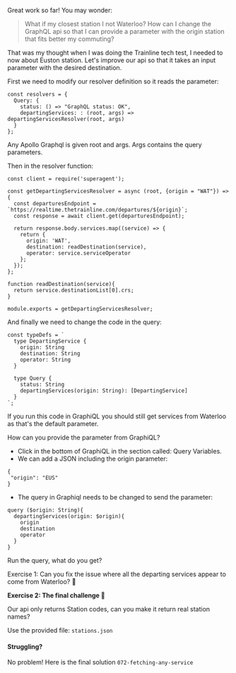 Great work so far!
You may wonder: 

> What if my closest station I not Waterloo? How can I change the GraphQL api so that I can provide a parameter with the origin station that fits better my commuting?

That was my thought when I was doing the Trainline tech test, I needed to now about Euston station.
Let's improve our api so that it takes an input parameter with the desired destination.

First we need to modify our resolver definition so it reads the parameter:

```
const resolvers = {
  Query: {
    status: () => "GraphQL status: OK",
    departingServices: : (root, args) => departingServicesResolver(root, args)
  }
};
```

Any Apollo Graphql is given root and args. Args contains the query parameters.

Then in the resolver function:
```
const client = require('superagent');

const getDepartingServicesResolver = async (root, {origin = "WAT"}) => {
  const departuresEndpoint = `https://realtime.thetrainline.com/departures/${origin}`;
  const response = await client.get(departuresEndpoint);
  
  return response.body.services.map((service) => {
    return {
      origin: 'WAT',
      destination: readDestination(service),
      operator: service.serviceOperator
    };
  });
};

function readDestination(service){
  return service.destinationList[0].crs;
}

module.exports = getDepartingServicesResolver;
```

And finally we need to change the code in the query:
```
const typeDefs = `
  type DepartingService {
    origin: String
    destination: String
    operator: String
  }
  
  type Query {
    status: String
    departingServices(origin: String): [DepartingService]
  }
`;
```
If you run this code in GraphiQL you should still get services from Waterloo as that's the default parameter.

How can you provide the parameter from GraphiQL?
- Click in the bottom of GraphiQL in the section called: Query Variables.
- We can add a JSON including the origin parameter:
```
{
 "origin": "EUS"
}
```
- The query in Graphiql needs to be changed to send the parameter:
```
query ($origin: String){
  departingServices(origin: $origin){
    origin
    destination
    operator
  }
}
```

Run the query, what do you get?

Exercise 1: Can you fix the issue where all the departing services appear to come from Waterloo? 💯 

**Exercise 2: The final challenge 🥇**

Our api only returns Station codes, can you make it return real station names?

Use the provided file: `stations.json`

#### Struggling?

No problem! Here is the final solution `072-fetching-any-service`